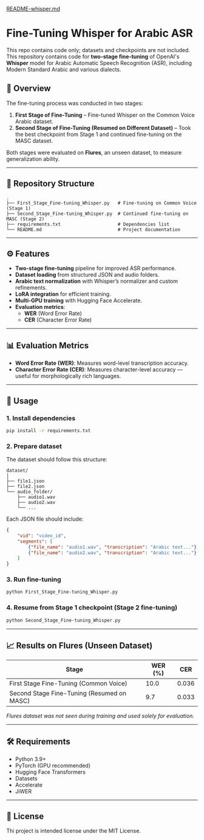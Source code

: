 [README-whisper.md](https://github.com/user-attachments/files/21696774/README-whisper.md)
# Fine-Tuning Whisper for Arabic ASR
This repo contains code only; datasets and checkpoints are not included.
This repository contains code for **two-stage fine-tuning** of OpenAI's **Whisper** model for Arabic Automatic Speech Recognition (ASR), including Modern Standard Arabic and various dialects.

## 📌 Overview
The fine-tuning process was conducted in two stages:
1. **First Stage of Fine-Tuning** – Fine-tuned Whisper on the Common Voice Arabic dataset.
2. **Second Stage of Fine-Tuning (Resumed on Different Dataset)** – Took the best checkpoint from Stage 1 and continued fine-tuning on the MASC dataset.

Both stages were evaluated on **Flures**, an unseen dataset, to measure generalization ability.

---

## 📂 Repository Structure
```
.
├── First_Stage_Fine-tuning_Whisper.py   # Fine-tuning on Common Voice (Stage 1)
├── Second_Stage_Fine-tuning_Whisper.py  # Continued fine-tuning on MASC (Stage 2)
├── requirements.txt                     # Dependencies list
└── README.md                            # Project documentation
```

---

## ⚙️ Features
- **Two-stage fine-tuning** pipeline for improved ASR performance.
- **Dataset loading** from structured JSON and audio folders.
- **Arabic text normalization** with Whisper’s normalizer and custom refinements.
- **LoRA integration** for efficient training.
- **Multi-GPU training** with Hugging Face Accelerate.
- **Evaluation metrics**:
  - **WER** (Word Error Rate)
  - **CER** (Character Error Rate)

---

## 📊 Evaluation Metrics
- **Word Error Rate (WER)**: Measures word-level transcription accuracy.
- **Character Error Rate (CER)**: Measures character-level accuracy — useful for morphologically rich languages.

---

## 🚀 Usage

### 1. Install dependencies
```bash
pip install -r requirements.txt
```

### 2. Prepare dataset
The dataset should follow this structure:
```
dataset/
│
├── file1.json
├── file2.json
└── audio_folder/
    ├── audio1.wav
    ├── audio2.wav
    └── ...
```
Each JSON file should include:
```json
{
    "vid": "video_id",
    "segments": [
        {"file_name": "audio1.wav", "transcription": "Arabic text..."},
        {"file_name": "audio2.wav", "transcription": "Arabic text..."}
    ]
}
```

### 3. Run fine-tuning
```bash
python First_Stage_Fine-tuning_Whisper.py
```

### 4. Resume from Stage 1 checkpoint (Stage 2 fine-tuning)
```bash
python Second_Stage_Fine-tuning_Whisper.py
```

---

## 📈 Results on Flures (Unseen Dataset)

| Stage                                     | WER (%) | CER  |
|-------------------------------------------|---------|------|
| First Stage Fine-Tuning (Common Voice)    | 10.0    | 0.036|
| Second Stage Fine-Tuning (Resumed on MASC)| 9.7     | 0.033|

*Flures dataset was not seen during training and used solely for evaluation.*

---

## 🛠 Requirements
- Python 3.9+
- PyTorch (GPU recommended)
- Hugging Face Transformers
- Datasets
- Accelerate
- JiWER

---

## 📄 License
 Thi project is intended license under the MIT License.

